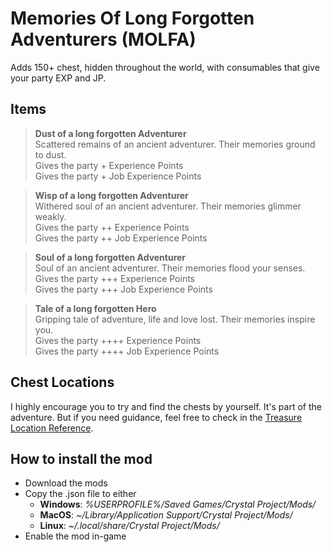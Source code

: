 # Memories Of Long Forgotten Adventurers (MOLFA)

Adds 150+ chest, hidden throughout the world, with consumables that give your party EXP and JP.

## Items

>**Dust of a long forgotten Adventurer**<br>
>Scattered remains of an ancient adventurer. Their memories ground to dust.<br>
>Gives the party + Experience Points<br>
>Gives the party + Job Experience Points

>**Wisp of a long forgotten Adventurer**<br>
>Withered soul of an ancient adventurer. Their memories glimmer weakly.<br>
>Gives the party ++ Experience Points<br>
>Gives the party ++ Job Experience Points<br>

>**Soul of a long forgotten Adventurer**<br>
>Soul of an ancient adventurer. Their memories flood your senses.<br>
>Gives the party +++ Experience Points<br>
>Gives the party +++ Job Experience Points<br>

>**Tale of a long forgotten Hero**<br>
>Gripping tale of adventure, life and love lost. Their memories inspire you.<br>
>Gives the party ++++ Experience Points<br>
>Gives the party ++++ Job Experience Points<br>

## Chest Locations
I highly encourage you to try and find the chests by yourself. It's part of the adventure.
But if you need guidance, feel free to check in the [Treasure Location Reference](#).

## How to install the mod
* Download the mods
* Copy the .json file to either
    * **Windows**: *%USERPROFILE%/Saved Games/Crystal Project/Mods/*
    * **MacOS**: *~/Library/Application Support/Crystal Project/Mods/*
    * **Linux**: *~/.local/share/Crystal Project/Mods/*
* Enable the mod in-game